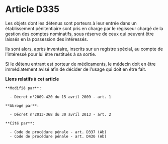 # Article D335

Les objets dont les détenus sont porteurs à leur entrée dans un établissement pénitentiaire sont pris en charge par le
régisseur chargé de la gestion des comptes nominatifs, sous réserve de ceux qui peuvent être laissés en la possession des
intéressés.

Ils sont alors, après inventaire, inscrits sur un registre spécial, au compte de l'intéressé pour lui être restitués à sa
sortie.

Si le détenu entrant est porteur de médicaments, le médecin doit en être immédiatement avisé afin de décider de l'usage qui
doit en être fait.

**Liens relatifs à cet article**

	**Modifié par**:

	  - Décret n°2009-420 du 15 avril 2009 - art. 1

	**Abrogé par**:

	  - Décret n°2013-368 du 30 avril 2013 - art. 2

	**Cité par**:

	  - Code de procédure pénale - art. D337 (Ab)
	  - Code de procédure pénale - art. D430 (Ab)
